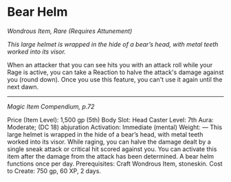 # Bear Helm
*Wondrous Item, Rare (Requires Attunement)*

*This large helmet is wrapped in the hide of a bear’s head, with metal teeth worked into its visor.*

When an attacker that you can see hits you with an attack roll while your Rage is active, you can take a Reaction to halve the attack's damage against you (round down). Once you use this feature, you can't use it again until the next dawn.




---
*Magic Item Compendium, p.72*

Price (Item Level): 1,500 gp (5th)
Body Slot: Head
Caster Level: 7th
Aura: Moderate; (DC 18) abjuration
Activation: Immediate (mental)
Weight: —
This large helmet is wrapped in the hide of
a bear’s head, with metal teeth worked into
its visor.
While raging, you can halve the damage
dealt by a single sneak attack or critical hit
scored against you. You can activate this
item after the damage from the attack has
been determined.
A bear helm functions once per day.
Prerequisites: Craft Wondrous Item,
stoneskin.
Cost to Create: 750 gp, 60 XP, 2 days.